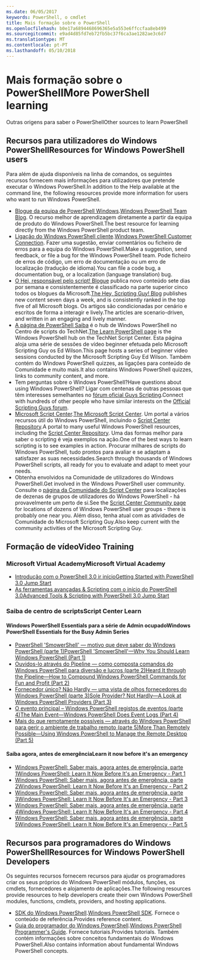 ```yaml
---
ms.date: 06/05/2017
keywords: PowerShell, o cmdlet
title: Mais formação sobre o PowerShell
ms.openlocfilehash: b0e17a6894468696365e5a553e6ffccfaa8eb499
ms.sourcegitcommit: e9ad4d85fd7eb72fb5bc37f6ca3ae1282ae3c6d7
ms.translationtype: MT
ms.contentlocale: pt-PT
ms.lasthandoff: 05/10/2018
---
```

# <a name="more-powershell-learning"></a><span data-ttu-id="9f540-103">Mais formação sobre o PowerShell</span><span class="sxs-lookup"><span data-stu-id="9f540-103">More PowerShell learning</span></span>

<span data-ttu-id="9f540-104">Outras origens para saber o PowerShell</span><span class="sxs-lookup"><span data-stu-id="9f540-104">Other sources to learn PowerShell</span></span>

## <a name="resources-for-windows-powershell-users"></a><span data-ttu-id="9f540-105">Recursos para utilizadores do Windows PowerShell</span><span class="sxs-lookup"><span data-stu-id="9f540-105">Resources for Windows PowerShell users</span></span>

<span data-ttu-id="9f540-106">Para além de ajuda disponíveis na linha de comandos, os seguintes recursos fornecem mais informações para utilizadores que pretende executar o Windows PowerShell.</span><span class="sxs-lookup"><span data-stu-id="9f540-106">In addition to the Help available at the command line, the following resources provide more information for users who want to run Windows PowerShell.</span></span>

- <span data-ttu-id="9f540-107">[Blogue da equipa de PowerShell Windows](http://blogs.msdn.com/b/powershell/).</span><span class="sxs-lookup"><span data-stu-id="9f540-107">[Windows PowerShell Team Blog](http://blogs.msdn.com/b/powershell/).</span></span> <span data-ttu-id="9f540-108">O recurso melhor de aprendizagem diretamente a partir da equipa de produto do Windows PowerShell.</span><span class="sxs-lookup"><span data-stu-id="9f540-108">The best resource for learning directly from the Windows PowerShell product team.</span></span>
- <span data-ttu-id="9f540-109">[Ligação do Windows PowerShell cliente](http://Connect.Microsoft.com/PowerShell).</span><span class="sxs-lookup"><span data-stu-id="9f540-109">[Windows PowerShell Customer Connection](http://Connect.Microsoft.com/PowerShell).</span></span> <span data-ttu-id="9f540-110">Fazer uma sugestão, enviar comentários ou ficheiro de erros para a equipa do Windows PowerShell.</span><span class="sxs-lookup"><span data-stu-id="9f540-110">Make a suggestion, send feedback, or file a bug for the Windows PowerShell team.</span></span> <span data-ttu-id="9f540-111">Pode ficheiro de erros de código, um erro de documentação ou um erro de localização (tradução de idioma).</span><span class="sxs-lookup"><span data-stu-id="9f540-111">You can file a code bug, a documentation bug, or a localization (language translation) bug.</span></span>
- <span data-ttu-id="9f540-112">[O Hei, responsável pelo script! Blogue](https://blogs.technet.microsoft.com/heyscriptingguy/) publica novo conteúdo sete dias por semana e consistentemente é classificado na parte superior cinco todos os blogues da Microsoft.</span><span class="sxs-lookup"><span data-stu-id="9f540-112">[The Hey, Scripting Guy! Blog](https://blogs.technet.microsoft.com/heyscriptingguy/) publishes new content seven days a week, and is consistently ranked in the top five of all Microsoft blogs.</span></span> <span data-ttu-id="9f540-113">Os artigos são condicionadas por cenário e escritos de forma a interagir e lively.</span><span class="sxs-lookup"><span data-stu-id="9f540-113">The articles are scenario-driven, and written in an engaging and lively manner.</span></span>
- <span data-ttu-id="9f540-114">[A página de PowerShell Saiba](https://blogs.technet.microsoft.com/heyscriptingguy/2015/01/04/weekend-scripter-the-best-ways-to-learn-powershell/) é o hub de Windows PowerShell no Centro de scripts do TechNet.</span><span class="sxs-lookup"><span data-stu-id="9f540-114">[The Learn PowerShell page](https://blogs.technet.microsoft.com/heyscriptingguy/2015/01/04/weekend-scripter-the-best-ways-to-learn-powershell/) is the Windows PowerShell hub on the TechNet Script Center.</span></span> <span data-ttu-id="9f540-115">Esta página aloja uma série de sessões de vídeo beginner efetuada pelo Microsoft Scripting Guy os Ed Wilson.</span><span class="sxs-lookup"><span data-stu-id="9f540-115">This page hosts a series of beginner video sessions conducted by the Microsoft Scripting Guy Ed Wilson.</span></span> <span data-ttu-id="9f540-116">Também contém do Windows PowerShell quizzes, as ligações para conteúdo de Comunidade e muito mais.</span><span class="sxs-lookup"><span data-stu-id="9f540-116">It also contains Windows PowerShell quizzes, links to community content, and more.</span></span>
- <span data-ttu-id="9f540-117">Tem perguntas sobre o Windows PowerShell?</span><span class="sxs-lookup"><span data-stu-id="9f540-117">Have questions about using Windows PowerShell?</span></span> <span data-ttu-id="9f540-118">Ligar com centenas de outras pessoas que têm interesses semelhantes no [fórum oficial Guys Scripting](http://social.technet.microsoft.com/forums/itcg/threads/).</span><span class="sxs-lookup"><span data-stu-id="9f540-118">Connect with hundreds of other people who have similar interests on the [Official Scripting Guys forum](http://social.technet.microsoft.com/forums/itcg/threads/).</span></span>
- <span data-ttu-id="9f540-119">[Microsoft Script Center](https://technet.microsoft.com/scriptcenter).</span><span class="sxs-lookup"><span data-stu-id="9f540-119">[The Microsoft Script Center](https://technet.microsoft.com/scriptcenter).</span></span> <span data-ttu-id="9f540-120">Um portal a vários recursos útil do Windows PowerShell, incluindo o [Script Center Repository](http://gallery.technet.microsoft.com/scriptcenter/).</span><span class="sxs-lookup"><span data-stu-id="9f540-120">A portal to many useful Windows PowerShell resources, including the [Script Center Repository](http://gallery.technet.microsoft.com/scriptcenter/).</span></span> <span data-ttu-id="9f540-121">Uma das formas melhor para saber o scripting é veja exemplos na ação.</span><span class="sxs-lookup"><span data-stu-id="9f540-121">One of the best ways to learn scripting is to see examples in action.</span></span> <span data-ttu-id="9f540-122">Procurar milhares de scripts do Windows PowerShell, tudo prontos para avaliar e se adaptam a satisfazer as suas necessidades.</span><span class="sxs-lookup"><span data-stu-id="9f540-122">Search through thousands of Windows PowerShell scripts, all ready for you to evaluate and adapt to meet your needs.</span></span>
- <span data-ttu-id="9f540-123">Obtenha envolvidos na Comunidade de utilizadores do Windows PowerShell.</span><span class="sxs-lookup"><span data-stu-id="9f540-123">Get involved in the Windows PowerShell user community.</span></span> <span data-ttu-id="9f540-124">Consulte o [página da Comunidade do Script Center](https://technet.microsoft.com/scriptcenter/hh182567.aspx) para localizações de dezenas de grupos de utilizadores do Windows PowerShell - há provavelmente um perto de si.</span><span class="sxs-lookup"><span data-stu-id="9f540-124">See the [Script Center Community page](https://technet.microsoft.com/scriptcenter/hh182567.aspx) for locations of dozens of Windows PowerShell user groups - there is probably one near you.</span></span> <span data-ttu-id="9f540-125">Além disso, tenha atual com as atividades de Comunidade do Microsoft Scripting Guy.</span><span class="sxs-lookup"><span data-stu-id="9f540-125">Also keep current with the community activities of the Microsoft Scripting Guy.</span></span>

## <a name="video-training"></a><span data-ttu-id="9f540-126">Formação de vídeo</span><span class="sxs-lookup"><span data-stu-id="9f540-126">Video Training</span></span>

### <a name="microsoft-virtual-academy"></a><span data-ttu-id="9f540-127">Microsoft Virtual Academy</span><span class="sxs-lookup"><span data-stu-id="9f540-127">Microsoft Virtual Academy</span></span>
- [<span data-ttu-id="9f540-128">Introdução com o PowerShell 3.0 ir início</span><span class="sxs-lookup"><span data-stu-id="9f540-128">Getting Started with PowerShell 3.0 Jump Start</span></span>](https://mva.microsoft.com/en-US/training-courses/getting-started-with-powershell-30-jump-start-8276)
- [<span data-ttu-id="9f540-129">As ferramentas avançadas & Scripting com o início do PowerShell 3.0</span><span class="sxs-lookup"><span data-stu-id="9f540-129">Advanced Tools & Scripting with PowerShell 3.0 Jump Start</span></span>](https://mva.microsoft.com/en-US/training-courses/advanced-tools-scripting-with-powershell-30-jump-start-8231)

### <a name="script-center-learn"></a><span data-ttu-id="9f540-130">Saiba de centro de scripts</span><span class="sxs-lookup"><span data-stu-id="9f540-130">Script Center Learn</span></span>
#### <a name="windows-powershell-essentials-for-the-busy-admin-series"></a><span data-ttu-id="9f540-131">Windows PowerShell Essentials para a série de Admin ocupado</span><span class="sxs-lookup"><span data-stu-id="9f540-131">Windows PowerShell Essentials for the Busy Admin Series</span></span>
- [<span data-ttu-id="9f540-132">PowerShell 'SmowerShell' — motivo que deve saber do Windows PowerShell &#40;parte 1&#41;</span><span class="sxs-lookup"><span data-stu-id="9f540-132">PowerShell 'SmowerShell'—Why You Should Learn Windows PowerShell &#40;Part 1&#41;</span></span>](http://dlbmodigital.microsoft.com/webcasts/wmv/23976_Dnl_L.wmv)
- [<span data-ttu-id="9f540-133">Ouvidos-lo através do Pipeline — como composta comandos do Windows PowerShell para diversão e lucros &#40;parte 2&#41;</span><span class="sxs-lookup"><span data-stu-id="9f540-133">Heard It through the Pipeline—How to Compound Windows PowerShell Commands for Fun and Profit &#40;Part 2&#41;</span></span>](http://dlbmodigital.microsoft.com/webcasts/wmv/23977_Dnl_L.wmv)
- [<span data-ttu-id="9f540-134">Fornecedor único? Não Hardly — uma vista de olhos fornecedores do Windows PowerShell &#40;parte 3&#41;</span><span class="sxs-lookup"><span data-stu-id="9f540-134">Sole Provider? Not Hardly—A Look at Windows PowerShell Providers &#40;Part 3&#41;</span></span>](http://dlbmodigital.microsoft.com/webcasts/wmv/23978_Dnl_L.wmv)
- [<span data-ttu-id="9f540-135">O evento principal – Windows PowerShell registos de eventos &#40;parte 4&#41;</span><span class="sxs-lookup"><span data-stu-id="9f540-135">The Main Event—Windows PowerShell Does Event Logs &#40;Part 4&#41;</span></span>](http://dlbmodigital.microsoft.com/webcasts/wmv/23979_Dnl_L.wmv)
- [<span data-ttu-id="9f540-136">Mais do que remotamente possíveis — através do Windows PowerShell para gerir o ambiente de trabalho remoto &#40;parte 5&#41;</span><span class="sxs-lookup"><span data-stu-id="9f540-136">More Than Remotely Possible—Using Windows PowerShell to Manage the Remote Desktop &#40;Part 5&#41;</span></span>](http://dlbmodigital.microsoft.com/webcasts/wmv/23980_Dnl_L.wmv)

#### <a name="learn-it-now-before-its-an-emergency"></a><span data-ttu-id="9f540-137">Saiba agora, antes de emergência</span><span class="sxs-lookup"><span data-stu-id="9f540-137">Learn it now before it's an emergency</span></span>
- [<span data-ttu-id="9f540-138">Windows PowerShell: Saber mais, agora antes de emergência, parte 1</span><span class="sxs-lookup"><span data-stu-id="9f540-138">Windows PowerShell: Learn It Now Before It's an Emergency - Part 1</span></span>](http://dlbmodigital.microsoft.com/webcasts/wmv/1032481530_Dnl_L.wmv)
- [<span data-ttu-id="9f540-139">Windows PowerShell: Saber mais, agora antes de emergência, parte 2</span><span class="sxs-lookup"><span data-stu-id="9f540-139">Windows PowerShell: Learn It Now Before It's an Emergency - Part 2</span></span>](http://dlbmodigital.microsoft.com/webcasts/wmv/1032481542_Dnl_L.wmv)
- [<span data-ttu-id="9f540-140">Windows PowerShell: Saber mais, agora antes de emergência, parte 3</span><span class="sxs-lookup"><span data-stu-id="9f540-140">Windows PowerShell: Learn It Now Before It's an Emergency - Part 3</span></span>](http://dlbmodigital.microsoft.com/webcasts/wmv/1032481548_Dnl_L.wmv)
- [<span data-ttu-id="9f540-141">Windows PowerShell: Saber mais, agora antes de emergência, parte 4</span><span class="sxs-lookup"><span data-stu-id="9f540-141">Windows PowerShell: Learn It Now Before It's an Emergency - Part 4</span></span>](http://dlbmodigital.microsoft.com/webcasts/wmv/1032481552_Dnl_L.wmv)
- [<span data-ttu-id="9f540-142">Windows PowerShell: Saber mais, agora antes de emergência, parte 5</span><span class="sxs-lookup"><span data-stu-id="9f540-142">Windows PowerShell: Learn It Now Before It's an Emergency - Part 5</span></span>](http://dlbmodigital.microsoft.com/webcasts/wmv/1032481554_Dnl_L.wmv)

## <a name="resources-for-windows-powershell-developers"></a><span data-ttu-id="9f540-143">Recursos para programadores do Windows PowerShell</span><span class="sxs-lookup"><span data-stu-id="9f540-143">Resources for Windows PowerShell Developers</span></span>

<span data-ttu-id="9f540-144">Os seguintes recursos fornecem recursos para ajudar os programadores criar os seus próprios do Windows PowerShell módulos, funções, os cmdlets, fornecedores e alojamento de aplicações.</span><span class="sxs-lookup"><span data-stu-id="9f540-144">The following resources provide resources to help developers create their own Windows PowerShell modules, functions, cmdlets, providers, and hosting applications.</span></span>

- <span data-ttu-id="9f540-145">[SDK do Windows PowerShell](http://go.microsoft.com/fwlink/p/?LinkID=89595).</span><span class="sxs-lookup"><span data-stu-id="9f540-145">[Windows PowerShell SDK](http://go.microsoft.com/fwlink/p/?LinkID=89595).</span></span> <span data-ttu-id="9f540-146">Fornece o conteúdo de referência.</span><span class="sxs-lookup"><span data-stu-id="9f540-146">Provides reference content.</span></span>
- <span data-ttu-id="9f540-147">[Guia do programador do Windows PowerShell](http://go.microsoft.com/fwlink/p/?LinkID=89596).</span><span class="sxs-lookup"><span data-stu-id="9f540-147">[Windows PowerShell Programmer's Guide](http://go.microsoft.com/fwlink/p/?LinkID=89596).</span></span> <span data-ttu-id="9f540-148">Fornece tutoriais.</span><span class="sxs-lookup"><span data-stu-id="9f540-148">Provides tutorials.</span></span> <span data-ttu-id="9f540-149">Também contém informações sobre conceitos fundamentais do Windows PowerShell.</span><span class="sxs-lookup"><span data-stu-id="9f540-149">Also contains information about fundamental Windows PowerShell concepts.</span></span>
